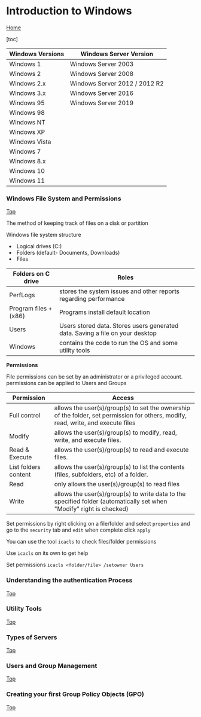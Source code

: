 <h1>Introduction to Windows</h1>

[Home](index.html)

[toc]

| Windows Versions | Windows Server Version        |
| ---------------- | ----------------------------- |
| Windows 1        | Windows Server 2003           |
| Windows 2        | Windows Server 2008           |
| Windows 2.x      | Windows Server 2012 / 2012 R2 |
| Windows 3.x      | Windows Server 2016           |
| Windows 95       | Windows Server 2019           |
| Windows 98       |                               |
| Windows NT       |                               |
| Windows XP       |                               |
| Windows Vista    |                               |
| Windows 7        |                               |
| Windows 8.x      |                               |
| Windows 10       |                               |
| Windows 11       |                               |

### Windows File System and Permissions

[Top](windows.html)

The method of keeping track of files on a disk or partition

Windows file system structure

- ​	Logical drives (C:\)
- ​	Folders (default- Documents, Downloads)
- ​	Files

| Folders on C drive    | Roles                                                        |
| --------------------- | ------------------------------------------------------------ |
| PerfLogs              | stores the system issues and other reports regarding performance |
| Program files + (x86) | Programs install default location                            |
| Users                 | Users stored data. Stores users generated data. Saving a file on your desktop |
| Windows               | contains the code to run the OS and some utility tools       |

**Permissions**

File permissions can be set by an administrator or a privileged account. permissions can be applied to Users and Groups

| Permission           | Access                                                       |
| -------------------- | ------------------------------------------------------------ |
| Full control         | allows the user(s)/group(s) to set the ownership of the folder, set permission for others, modify, read, write, and execute files |
| Modify               | allows the user(s)/group(s) to modify, read, write, and execute files. |
| Read & Execute       | allows the user(s)/group(s) to read and execute files.       |
| List folders content | allows the user(s)/group(s) to list the contents (files, subfolders, etc) of a folder. |
| Read                 | only allows the user(s)/group(s) to read files               |
| Write                | allows the user(s)/group(s) to write data to the specified folder (automatically set when "Modify" right is checked) |

Set permissions by right clicking on a file/folder and select `properties` and go to the `security` tab and `edit` when complete click `apply`



You can use the tool `icacls` to check files/folder permissions 

Use `icacls` on its own to get help

Set permissions `icacls <folder/file> /setowner Users` 



### Understanding the authentication Process

[Top](windows.html)

### Utility Tools

[Top](windows.html)

### Types of Servers

[Top](windows.html)

### Users and Group Management

[Top](windows.html)

### Creating your first Group Policy Objects (GPO)

[Top](windows.html)